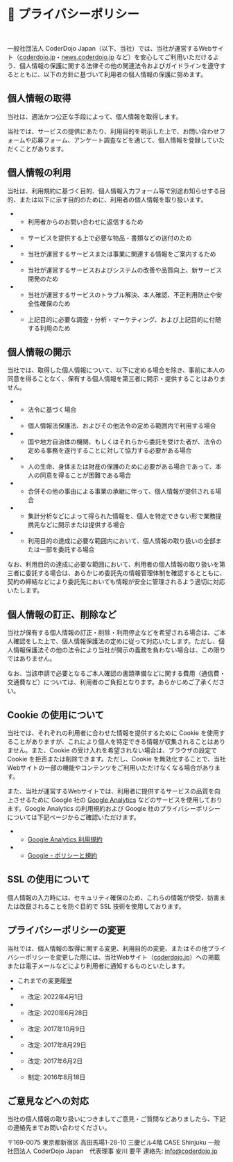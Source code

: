 # 🔐 プライバシーポリシー

<br>

一般社団法人 CoderDojo Japan（以下、当社）では、当社が運営するWebサイト（[coderdojo.jp](/)・[news.coderdojo.jp](https://news.coderdojo.jp/) など）を安心してご利用いただけるよう、個人情報の保護に関する法律その他の関連法令およびガイドラインを遵守するとともに、以下の方針に基づいて利用者の個人情報の保護に努めます。

## 個人情報の取得

当社は、適法かつ公正な手段によって、個人情報を取得します。

当社では、サービスの提供にあたり、利用目的を明示した上で、お問い合わせフォームや応募フォーム、アンケート調査などを通じて、個人情報を登録していただくことがあります。


## 個人情報の利用

当社は、利用規約に基づく目的、個人情報入力フォーム等で別途お知らせする目的、または以下に示す目的のために、利用者の個人情報を取り扱います。

- - 利用者からのお問い合わせに返信するため
- - サービスを提供する上で必要な物品・書類などの送付のため
- - 当社が運営するサービスまたは事業に関連する情報をご案内するため
- - 当社が運営するサービスおよびシステムの改善や品質向上、新サービス開発のため
- - 当社が運営するサービスのトラブル解決、本人確認、不正利用防止や安全性確保のため
- - 上記目的に必要な調査・分析・マーケティング、および上記目的に付随する利用のため

## 個人情報の開示

当社では、取得した個人情報について、以下に定める場合を除き、事前に本人の同意を得ることなく、保有する個人情報を第三者に開示・提供することはありません。

- - 法令に基づく場合
- - 個人情報法保護法、およびその他法令の定める範囲内で利用する場合
- - 国や地方自治体の機関、もしくはそれらから委託を受けた者が、法令の定める事務を遂行することに対して協力する必要がある場合
- - 人の生命、身体または財産の保護のために必要がある場合であって、本人の同意を得ることが困難である場合
- - 合併その他の事由による事業の承継に伴って、個人情報が提供される場合
- - 集計分析などによって得られた情報を、個人を特定できない形で業務提携先などに開示または提供する場合
- - 利用目的の達成に必要な範囲内において、個人情報の取り扱いの全部または一部を委託する場合

なお、利用目的の達成に必要な範囲において、利用者の個人情報の取り扱いを第三者に委託する場合は、あらかじめ委託先の情報管理体制を確認するとともに、契約の締結などにより委託先においても情報が安全に管理されるよう適切に対応いたします。


## 個人情報の訂正、削除など

当社が保有する個人情報の訂正・削除・利用停止などを希望される場合は、ご本人確認をした上で、個人情報保護法の定めに従って対応いたします。ただし、個人情報保護法その他の法令により当社が開示の義務を負わない場合は、この限りではありません。

なお、当該申請で必要となるご本人確認の書類準備などに関する費用（通信費・交通費など）については、利用者のご負担となります。あらかじめご了承ください。


## Cookie の使用について

当社では、それぞれの利用者に合わせた情報を提供するために Cookie を使用することがありますが、これにより個人を特定できる情報が収集されることはありません。また、Cookie の受け入れを希望されない場合は、ブラウザの設定で Cookie を拒否または削除できます。ただし、Cookie を無効化することで、当社Webサイトの一部の機能やコンテンツをご利用いただけなくなる場合があります。

また、当社が運営するWebサイトでは、利用者に提供するサービスの品質を向上させるために Google 社の [Google Analytics](https://marketingplatform.google.com/intl/ja/about/analytics/) などのサービスを使用しております。Google Analytics の利用規約および Google 社のプライバシーポリシーについては下記ページからご確認いただけます。

- - [Google Analytics 利用規約](https://marketingplatform.google.com/about/analytics/terms/jp/)
- - [Google - ポリシーと規約](https://policies.google.com/?hl=ja)


## SSL の使用について

個人情報の入力時には、セキュリティ確保のため、これらの情報が傍受、妨害または改竄されることを防ぐ目的で SSL 技術を使用しております。


## プライバシーポリシーの変更

当社では、個人情報の取得に関する変更、利用目的の変更、またはその他プライバシーポリシーを変更した際には、当社Webサイト（[coderdojo.jp](/)）への掲載または電子メールなどにより利用者に通知するものといたします。

- これまでの変更履歴
- - 改定: 2022年4月1日
- - 改定: 2020年6月28日
- - 改定: 2017年10月9日
- - 改定: 2017年8月29日
- - 改定: 2017年6月2日
- - 制定: 2016年8月18日


## ご意見などへの対応

当社の個人情報の取り扱いにつきましてご意見・ご質問などありましたら、下記の連絡先までお問い合わせください。

〒169-0075 東京都新宿区
高田馬場1-28-10 三慶ビル4階 CASE Shinjuku
一般社団法人 CoderDojo Japan　代表理事 安川 要平
連絡先: info@coderdojo.jp
